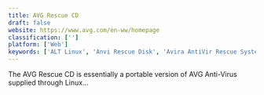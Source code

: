 ```yaml
---
title: AVG Rescue CD
draft: false 
website: https://www.avg.com/en-ww/homepage
classification: ['']
platform: ['Web']
keywords: ['ALT Linux', 'Anvi Rescue Disk', 'Avira AntiVir Rescue System', 'Boot Repair Disk', 'DiskPatch', 'Dr.Web LiveDisk', 'Dual-boot Repair', 'EaseUS Partition Master', 'EaseUS Partition Recovery', 'EasyBCD', 'EasyUEFI', 'Finnix', 'Grub2Win', 'Hirens BootCD', 'Kaspersky Rescue Disk', 'PLoP Boot Manager', 'Rescatux', 'SecureAPlus', 'Super GRUB2 Disk', 'SystemRescueCd', 'UBCD4Win', 'Ultimate Boot CD']
---
```

The AVG Rescue CD is essentially a portable version of AVG Anti-Virus supplied through Linux...